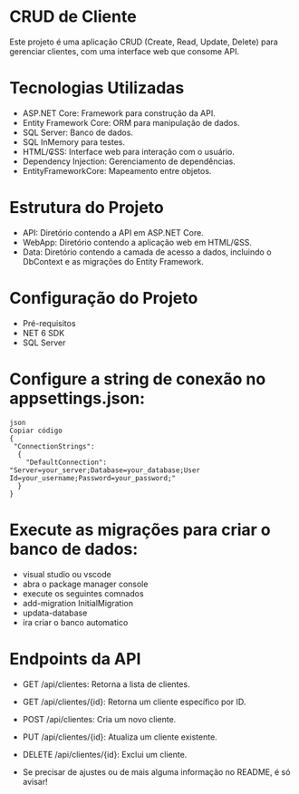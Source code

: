 # CRUD de Cliente

Este projeto é uma aplicação CRUD (Create, Read, Update, Delete) para gerenciar clientes, com uma interface web que consome  API.

# Tecnologias Utilizadas

- ASP.NET Core: Framework para construção da API.
- Entity Framework Core: ORM para manipulação de dados.
- SQL Server: Banco de dados.
- SQL InMemory para testes.
- HTML/₢SS: Interface web para interação com o usuário.
- Dependency Injection: Gerenciamento de dependências.
- EntityFrameworkCore: Mapeamento entre objetos.

# Estrutura do Projeto

- API: Diretório contendo a API em ASP.NET Core.
- WebApp: Diretório contendo a aplicação web em HTML/₢SS.
- Data: Diretório contendo a camada de acesso a dados, incluindo o DbContext e as migrações do Entity Framework.

# Configuração do Projeto
- Pré-requisitos
- NET 6 SDK
- SQL Server


# Configure a string de conexão no appsettings.json:

    json
    Copiar código
    {
     "ConnectionStrings":
      {
        "DefaultConnection": "Server=your_server;Database=your_database;User Id=your_username;Password=your_password;"
      }
    }
# Execute as migrações para criar o banco de dados:

 -  visual studio ou vscode
 - abra o package manager console
 - execute os seguintes comnados
 - add-migration InitialMigration
 - updata-database
 - ira criar o banco automatico


# Endpoints da API
 -  GET /api/clientes: Retorna a lista de clientes.
 -  GET /api/clientes/{id}: Retorna um cliente específico por ID.
 -   POST /api/clientes: Cria um novo cliente.
 -   PUT /api/clientes/{id}: Atualiza um cliente existente.
 -  DELETE /api/clientes/{id}: Exclui um cliente.


 - Se precisar de ajustes ou de mais alguma informação no README, é só avisar!
